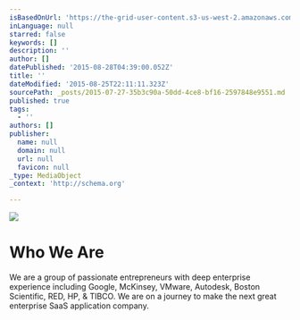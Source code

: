 ```yaml
---
isBasedOnUrl: 'https://the-grid-user-content.s3-us-west-2.amazonaws.com/97bc5b60-d54d-49ce-a1c0-15ef4e7e67e4.jpg'
inLanguage: null
starred: false
keywords: []
description: ''
author: []
datePublished: '2015-08-28T04:39:00.052Z'
title: ''
dateModified: '2015-08-25T22:11:11.323Z'
sourcePath: _posts/2015-07-27-35b3c90a-50dd-4ce8-bf16-2597848e9551.md
published: true
tags:
  - ''
authors: []
publisher:
  name: null
  domain: null
  url: null
  favicon: null
_type: MediaObject
_context: 'http://schema.org'

---
```

![](https://the-grid-user-content.s3-us-west-2.amazonaws.com/97bc5b60-d54d-49ce-a1c0-15ef4e7e67e4.jpg)

# **Who We Are**

We are a group of passionate entrepreneurs with deep enterprise experience including Google, McKinsey, VMware, Autodesk, Boston Scientific, RED, HP, & TIBCO. We are on a journey to make the next great enterprise SaaS application company.